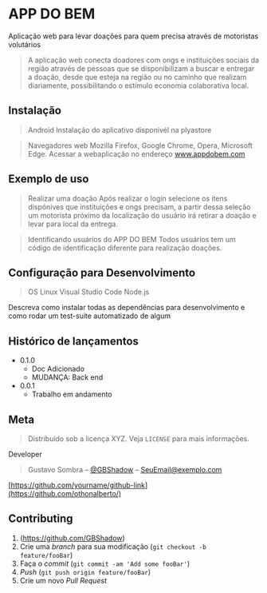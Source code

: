 # APP DO BEM
Aplicação web para levar doações para quem precisa através de motoristas volutários


> A aplicação web conecta doadores com ongs e  instituições sociais da região através de pessoas que se disponibilizam a buscar e entregar a doação, desde que esteja na região ou no caminho que realizam diariamente, possibilitando o estímulo economia colaborativa local.	


## Instalação


>Android 
 Instalação do aplicativo disponivél na plyastore


>Navegadores web  Mozilla Firefox, Google Chrome, Opera, Microsoft Edge. 
 Acessar a webaplicação no endereço www.appdobem.com



## Exemplo de uso


>Realizar uma doação
 Após realizar o login selecione os itens dispónives que instituições e ongs precisam, a partir dessa seleção um motorista próximo da localização do usuário irá retirar a doação e levar para local da entrega.

>Identificando usuários do APP DO BEM
  Todos usuários tem um código de identificação diferente para realização doações.
  


## Configuração para Desenvolvimento

>OS Linux
>Visual Studio Code
>Node.js

Descreva como instalar todas as dependências para desenvolvimento e como rodar um test-suite automatizado de algum

## Histórico de lançamentos

* 0.1.0
    * Doc Adicionado
    * MUDANÇA: Back end
* 0.0.1
    * Trabalho em andamento


## Meta

>Distribuído sob a licença XYZ. Veja `LICENSE` para mais informações.

Developer
>Gustavo Sombra – [@GBShadow](https://github.com/GBShadow) – SeuEmail@exemplo.com

[https://github.com/yourname/github-link](https://github.com/othonalberto/)

## Contributing

1. (https://github.com/GBShadow)
2. Crie uma _branch_ para sua modificação (`git checkout -b feature/fooBar`)
3. Faça o _commit_ (`git commit -am 'Add some fooBar'`)
4. _Push_ (`git push origin feature/fooBar`)
5. Crie um novo _Pull Request_
